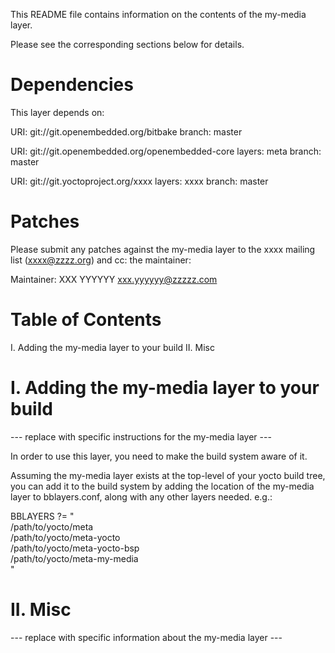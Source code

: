 This README file contains information on the contents of the
my-media layer.

Please see the corresponding sections below for details.


Dependencies
============

This layer depends on:

  URI: git://git.openembedded.org/bitbake
  branch: master

  URI: git://git.openembedded.org/openembedded-core
  layers: meta
  branch: master

  URI: git://git.yoctoproject.org/xxxx
  layers: xxxx
  branch: master


Patches
=======

Please submit any patches against the my-media layer to the
xxxx mailing list (xxxx@zzzz.org) and cc: the maintainer:

Maintainer: XXX YYYYYY <xxx.yyyyyy@zzzzz.com>


Table of Contents
=================

  I. Adding the my-media layer to your build
 II. Misc


I. Adding the my-media layer to your build
=================================================

--- replace with specific instructions for the my-media layer ---

In order to use this layer, you need to make the build system aware of
it.

Assuming the my-media layer exists at the top-level of your
yocto build tree, you can add it to the build system by adding the
location of the my-media layer to bblayers.conf, along with any
other layers needed. e.g.:

  BBLAYERS ?= " \
    /path/to/yocto/meta \
    /path/to/yocto/meta-yocto \
    /path/to/yocto/meta-yocto-bsp \
    /path/to/yocto/meta-my-media \
    "


II. Misc
========

--- replace with specific information about the my-media layer ---
